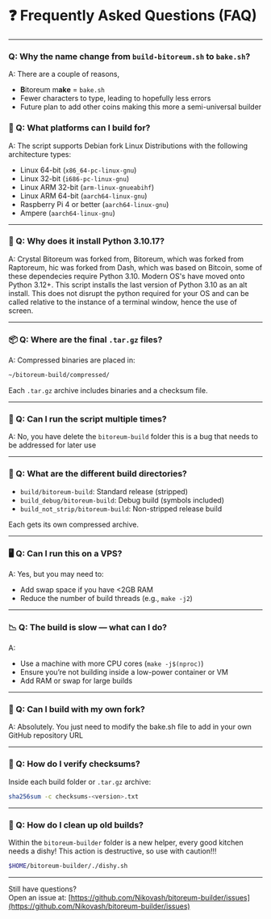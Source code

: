# ❓ Frequently Asked Questions (FAQ)

---

### Q: Why the name change from `build-bitoreum.sh` to `bake.sh`?

A: There are a couple of reasons, 

- **B**itoreum m**ake** = `bake.sh`
- Fewer characters to type, leading to hopefully less errors
- Future plan to add other coins making this more a semi-universal builder

### 🔧 Q: What platforms can I build for?

A: The script supports Debian fork Linux Distributions with the following architecture types:

- Linux 64-bit (`x86_64-pc-linux-gnu`)
- Linux 32-bit (`i686-pc-linux-gnu`)
- Linux ARM 32-bit (`arm-linux-gnueabihf`)
- Linux ARM 64-bit (`aarch64-linux-gnu`)
- Raspberry Pi 4 or better (`aarch64-linux-gnu`)
- Ampere (`aarch64-linux-gnu`)

---

### 🐍 Q: Why does it install Python 3.10.17?

A: Crystal Bitoreum was forked from, Bitoreum, which was forked from Raptoreum, hic was forked from Dash, which was based on Bitcoin, some of these dependecies require Python 3.10. Modern OS's have moved onto Python 3.12+. This script installs the last version of Python 3.10 as an alt install. This does not disrupt the python required for your OS and can be called relative to the instance of a terminal window, hence the use of screen.

---

### 📦 Q: Where are the final `.tar.gz` files?

A: Compressed binaries are placed in:

```bash
~/bitoreum-build/compressed/
```

Each `.tar.gz` archive includes binaries and a checksum file.

---

### 🔁 Q: Can I run the script multiple times?

A: No, you have delete the `bitoreum-build` folder this is a bug that needs to be addressed for later use

---

### 📁 Q: What are the different build directories?

- `build/bitoreum-build`: Standard release (stripped)
- `build_debug/bitoreum-build`: Debug build (symbols included)
- `build_not_strip/bitoreum-build`: Non-stripped release build

Each gets its own compressed archive.

---

### 🖥️ Q: Can I run this on a VPS?

A: Yes, but you may need to:

- Add swap space if you have <2GB RAM
- Reduce the number of build threads (e.g., `make -j2`)

---

### 📉 Q: The build is slow — what can I do?

A:

- Use a machine with more CPU cores (`make -j$(nproc)`)
- Ensure you’re not building inside a low-power container or VM
- Add RAM or swap for large builds

---

### 🔑 Q: Can I build with my own fork?

A: Absolutely. You just need to modify the bake.sh file to add in your own GitHub repository URL

---

### 📜 Q: How do I verify checksums?

Inside each build folder or `.tar.gz` archive:

```bash
sha256sum -c checksums-<version>.txt
```

---

### 🧼 Q: How do I clean up old builds?

Within the `bitoreum-builder` folder is a new helper, every good kitchen needs a dishy! This action is destructive, so use with caution!!!
```bash
$HOME/bitoreum-builder/./dishy.sh
```
---

Still have questions?  
Open an issue at: [https://github.com/Nikovash/bitoreum-builder/issues](https://github.com/Nikovash/bitoreum-builder/issues)
